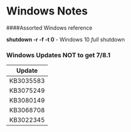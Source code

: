 # Windows Notes

####Assorted Windows reference

**shutdown -r -f -t 0** - Windows 10 *full* shutdown

### Windows Updates NOT to get 7/8.1
| Update    |
|:---------:|
| KB3035583 |
| KB3075249 |
| KB3080149 |
| KB3068708 |
| KB3022345 |


